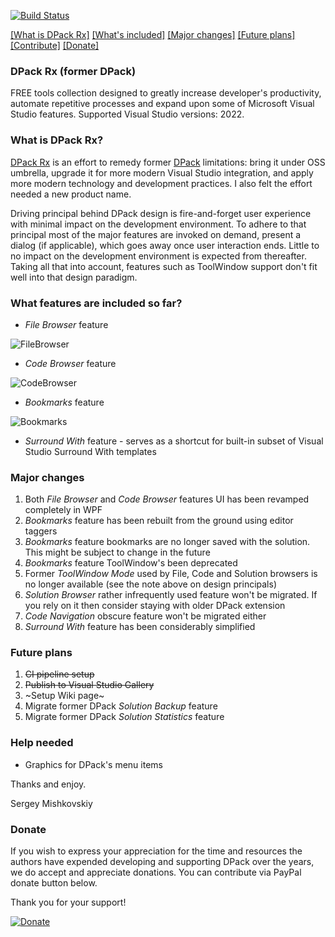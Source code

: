 [![Build Status](https://dev.azure.com/sergey-visual-studio/dpack/_apis/build/status/sergey-visual-studio.dpack?branchName=master)](https://dev.azure.com/sergey-visual-studio/dpack/_build/latest?definitionId=1&branchName=master)

[[What is DPack Rx]](#what-is-dpack-rx) [[What's included]](#what-features-are-included-so-far) [[Major changes]](#major-changes) [[Future plans]](#future-plans) [[Contribute]](#help-needed) [[Donate]](#donate)

### DPack Rx (former DPack)

FREE tools collection designed to greatly increase developer's productivity, automate repetitive processes and expand upon some of Microsoft Visual Studio features. Supported Visual Studio versions: 2022.

### What is DPack Rx?

[DPack Rx](https://marketplace.visualstudio.com/items?itemName=SergeyM.DPackRx2022) is an effort to remedy former [DPack](https://marketplace.visualstudio.com/items?itemName=SergeyM.DPack-16348) limitations: bring it under OSS umbrella, upgrade it for more modern Visual Studio integration, and apply more modern technology and development practices. I also felt the effort needed a new product name.

Driving principal behind DPack design is fire-and-forget user experience with minimal impact on the development environment. To adhere to that principal most of the major features are invoked on demand, present a dialog (if applicable), which goes away once user interaction ends. Little to no impact on the development environment is expected from thereafter. Taking all that into account, features such as ToolWindow support don't fit well into that design paradigm.

### What features are included so far?

-	*File Browser* feature

![FileBrowser](https://user-images.githubusercontent.com/55639583/73682340-35322300-468e-11ea-8984-d224cea72995.gif)
-	*Code Browser* feature

![CodeBrowser](https://user-images.githubusercontent.com/55639583/73682351-395e4080-468e-11ea-9126-c762fd39e4ad.gif)
-	*Bookmarks* feature

![Bookmarks](https://user-images.githubusercontent.com/55639583/73682355-3bc09a80-468e-11ea-94b6-226f257932d6.gif)

- *Surround With* feature - serves as a shortcut for built-in subset of Visual Studio Surround With templates

### Major changes

1. Both *File Browser* and *Code Browser* features UI has been revamped completely in WPF
2. *Bookmarks* feature has been rebuilt from the ground using editor taggers
3. *Bookmarks* feature bookmarks are no longer saved with the solution. This might be subject to change in the future
4. *Bookmarks* feature ToolWindow's been deprecated
5. Former *ToolWindow Mode* used by File, Code and Solution browsers is no longer available (see the note above on design principals)
6. *Solution Browser* rather infrequently used feature won't be migrated. If you rely on it then consider staying with older DPack extension
7. *Code Navigation* obscure feature won't be migrated either
8. *Surround With* feature has been considerably simplified

### Future plans 
1. ~~CI pipeline setup~~
2. ~~Publish to Visual Studio Gallery~~
3. ~Setup Wiki page~
4. Migrate former DPack *Solution Backup* feature
5. Migrate former DPack *Solution Statistics* feature

### Help needed

- Graphics for DPack's menu items

Thanks and enjoy.

Sergey Mishkovskiy

### Donate

If you wish to express your appreciation 
for the time and resources the authors have expended developing and supporting 
DPack over the years, we do accept and appreciate donations.
You can contribute via PayPal donate button below.

Thank you for your support!

[![Donate](https://www.paypalobjects.com/en_US/i/btn/btn_donate_SM.gif "Donate")](https://www.paypal.com/cgi-bin/webscr?cmd=_s-xclick&hosted_button_id=DXDC8CEJZRQLE&source=url)
